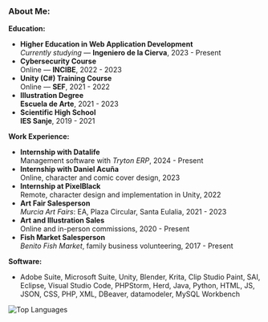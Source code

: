 ### About Me:

**Education:**
- **Higher Education in Web Application Development**  
  _Currently studying_ — **Ingeniero de la Cierva**, 2023 - Present
- **Cybersecurity Course**  
  Online — **INCIBE**, 2022 - 2023
- **Unity (C#) Training Course**  
  Online — **SEF**, 2021 - 2022
- **Illustration Degree**  
  **Escuela de Arte**, 2021 - 2023
- **Scientific High School**  
  **IES Sanje**, 2019 - 2021

**Work Experience:**
- **Internship with Datalife**  
  Management software with _Tryton ERP_, 2024 - Present
- **Internship with Daniel Acuña**  
  Online, character and comic cover design, 2023
- **Internship at PixelBlack**  
  Remote, character design and implementation in Unity, 2022
- **Art Fair Salesperson**  
  _Murcia Art Fairs_: EA, Plaza Circular, Santa Eulalia, 2021 - 2023
- **Art and Illustration Sales**  
  Online and in-person commissions, 2020 - Present
- **Fish Market Salesperson**  
  _Benito Fish Market_, family business volunteering, 2017 - Present

**Software:**
- Adobe Suite, Microsoft Suite, Unity, Blender, Krita, Clip Studio Paint, SAI, Eclipse, Visual Studio Code, PHPStorm, Herd, Java, Python, HTML, JS, JSON, CSS, PHP, XML, DBeaver, datamodeler, MySQL Workbench

![Top Languages](https://github-readme-stats.vercel.app/api/top-langs/?username=MariaMartinezRos&layout=compact)





